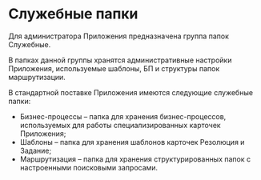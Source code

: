 # Служебные папки

Для администратора Приложения предназначена группа папок Служебные. 

В папках данной группы хранятся административные настройки Приложения, используемые шаблоны, БП и структуры папок маршрутизации.

В стандартной поставке Приложения имеются следующие служебные папки:

- Бизнес-процессы – папка для хранения бизнес-процессов, используемых для работы специализированных карточек Приложения;
- Шаблоны – папка для хранения шаблонов карточек Резолюция и Задание;
- Маршрутизация – папка для хранения структурированных папок с настроенными поисковыми запросами. 